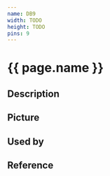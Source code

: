 ```yaml
---
name: DB9
width: TODO
height: TODO
pins: 9
---
```


# {{ page.name }}

## Description

## Picture

## Used by

## Reference
